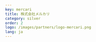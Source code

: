 ```yaml
---
key: mercari
title: 株式会社メルカリ
category: silver
order: 2
logo: /images/partners/logo-mercari.png
lang: ja
---
```

